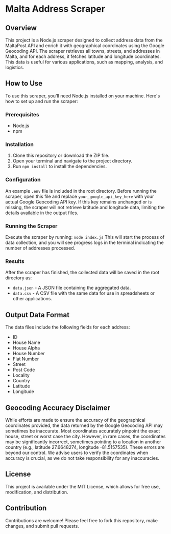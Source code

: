 # Malta Address Scraper

## Overview
This project is a Node.js scraper designed to collect address data from the MaltaPost API and enrich it with geographical coordinates using the Google Geocoding API. The scraper retrieves all towns, streets, and addresses in Malta, and for each address, it fetches latitude and longitude coordinates. This data is useful for various applications, such as mapping, analysis, and logistics.

## How to Use
To use this scraper, you'll need Node.js installed on your machine. Here's how to set up and run the scraper:

### Prerequisites
- Node.js
- npm

### Installation
1. Clone this repository or download the ZIP file.
2. Open your terminal and navigate to the project directory.
3. Run `npm install` to install the dependencies.

### Configuration
An example `.env` file is included in the root directory. Before running the scraper, open this file and replace `your_google_api_key_here` with your actual Google Geocoding API key. If this key remains unchanged or is missing, the scraper will not retrieve latitude and longitude data, limiting the details available in the output files.

### Running the Scraper
Execute the scraper by running: `node index.js`
This will start the process of data collection, and you will see progress logs in the terminal indicating the number of addresses processed.

### Results
After the scraper has finished, the collected data will be saved in the root directory as:
- `data.json` - A JSON file containing the aggregated data.
- `data.csv` - A CSV file with the same data for use in spreadsheets or other applications.

## Output Data Format
The data files include the following fields for each address:
- ID
- House Name
- House Alpha
- House Number
- Flat Number
- Street
- Post Code
- Locality
- Country
- Latitude
- Longitude

## Geocoding Accuracy Disclaimer
While efforts are made to ensure the accuracy of the geographical coordinates provided, the data returned by the Google Geocoding API may sometimes be inaccurate. Most coordinates accurately pinpoint the exact house, street or worst case the city. However, in rare cases, the coordinates may be significantly incorrect, sometimes pointing to a location in another country (e.g., latitude 27.6648274, longitude -81.5157535). These errors are beyond our control. We advise users to verify the coordinates when accuracy is crucial, as we do not take responsibility for any inaccuracies.

## License
This project is available under the MIT License, which allows for free use, modification, and distribution.

## Contribution
Contributions are welcome! Please feel free to fork this repository, make changes, and submit pull requests.